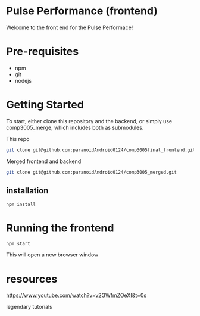 # Pulse Performance (frontend)

Welcome to the front end for the Pulse Performace!

# Pre-requisites

- npm
- git
- nodejs

# Getting Started

To start, either clone this repository and the backend, or simply use comp3005_merge, which includes both as submodules.

This repo

```bash
git clone git@github.com:paranoidAndroid0124/comp3005final_frontend.git
```

Merged frontend and backend

```bash
git clone git@github.com:paranoidAndroid0124/comp3005_merged.git
```

## installation

`npm install`

# Running the frontend

`npm start`

This will open a new browser window

# resources

https://www.youtube.com/watch?v=v2GWfmZOeXI&t=0s

legendary tutorials
